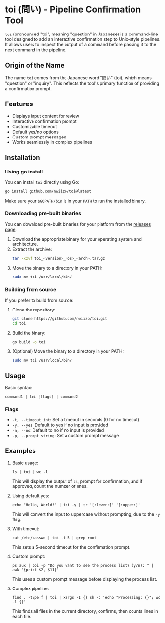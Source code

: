 # toi (問い) - Pipeline Confirmation Tool

`toi` (pronounced "toi", meaning "question" in Japanese) is a command-line tool designed to add an interactive confirmation step to Unix-style pipelines. It allows users to inspect the output of a command before passing it to the next command in the pipeline.

## Origin of the Name

The name `toi` comes from the Japanese word "問い" (toi), which means "question" or "inquiry". This reflects the tool's primary function of providing a confirmation prompt.

## Features

- Displays input content for review
- Interactive confirmation prompt
- Customizable timeout
- Default yes/no options
- Custom prompt messages
- Works seamlessly in complex pipelines

## Installation

### Using go install

You can install `toi` directly using Go:

```bash
go install github.com/nwiizo/toi@latest
```

Make sure your `$GOPATH/bin` is in your `PATH` to run the installed binary.

### Downloading pre-built binaries

You can download pre-built binaries for your platform from the [releases page](https://github.com/nwiizo/toi/releases).

1. Download the appropriate binary for your operating system and architecture.
2. Extract the archive:
   ```bash
   tar -xzvf toi_<version>_<os>_<arch>.tar.gz
   ```
3. Move the binary to a directory in your PATH:
   ```bash
   sudo mv toi /usr/local/bin/
   ```

### Building from source

If you prefer to build from source:

1. Clone the repository:
   ```bash
   git clone https://github.com/nwiizo/toi.git
   cd toi
   ```

2. Build the binary:
   ```bash
   go build -o toi
   ```

3. (Optional) Move the binary to a directory in your PATH:
   ```bash
   sudo mv toi /usr/local/bin/
   ```

## Usage

Basic syntax:

```
command1 | toi [flags] | command2
```

### Flags

- `-t, --timeout int`: Set a timeout in seconds (0 for no timeout)
- `-y, --yes`: Default to yes if no input is provided
- `-n, --no`: Default to no if no input is provided
- `-p, --prompt string`: Set a custom prompt message

## Examples

1. Basic usage:
   ```
   ls | toi | wc -l
   ```
   This will display the output of `ls`, prompt for confirmation, and if approved, count the number of lines.

2. Using default yes:
   ```
   echo "Hello, World!" | toi -y | tr '[:lower:]' '[:upper:]'
   ```
   This will convert the input to uppercase without prompting, due to the `-y` flag.

3. With timeout:
   ```
   cat /etc/passwd | toi -t 5 | grep root
   ```
   This sets a 5-second timeout for the confirmation prompt.

4. Custom prompt:
   ```
   ps aux | toi -p "Do you want to see the process list? (y/n): " | awk '{print $2, $11}'
   ```
   This uses a custom prompt message before displaying the process list.

5. Complex pipeline:
   ```
   find . -type f | toi | xargs -I {} sh -c 'echo "Processing: {}"; wc -l {}'
   ```
   This finds all files in the current directory, confirms, then counts lines in each file.
